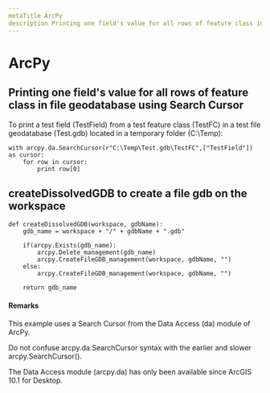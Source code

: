 ```yaml
---
metaTitle ArcPy
description Printing one field's value for all rows of feature class in file geodatabase using Search Cursor, createDissolvedGDB to create a file gdb on the workspace
---
```


# ArcPy




## Printing one field's value for all rows of feature class in file geodatabase using Search Cursor


To print a test field (TestField) from a test feature class (TestFC) in a test file geodatabase (Test.gdb) located in a temporary folder (C:\Temp):

```
with arcpy.da.SearchCursor(r"C:\Temp\Test.gdb\TestFC",["TestField"]) as cursor:
    for row in cursor:
        print row[0]

```



## createDissolvedGDB to create a file gdb on the workspace


```
def createDissolvedGDB(workspace, gdbName):
    gdb_name = workspace + "/" + gdbName + ".gdb"

    if(arcpy.Exists(gdb_name):
        arcpy.Delete_management(gdb_name)
        arcpy.CreateFileGDB_management(workspace, gdbName, "")
    else:
        arcpy.CreateFileGDB_management(workspace, gdbName, "")

    return gdb_name

```



#### Remarks


This example uses a Search Cursor from the Data Access (da) module of ArcPy.

Do not confuse arcpy.da.SearchCursor syntax with the earlier and slower arcpy.SearchCursor().

The Data Access module (arcpy.da) has only been available since ArcGIS 10.1 for Desktop.

